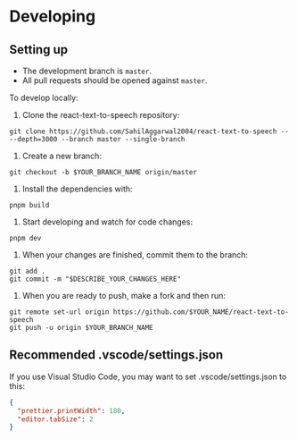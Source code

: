 # Developing

## Setting up

- The development branch is `master`.
- All pull requests should be opened against `master`.

To develop locally:

1. Clone the react-text-to-speech repository:

```
git clone https://github.com/SahilAggarwal2004/react-text-to-speech -- --depth=3000 --branch master --single-branch
```

1. Create a new branch:

```
git checkout -b $YOUR_BRANCH_NAME origin/master
```

1. Install the dependencies with:

```
pnpm build
```

1. Start developing and watch for code changes:

```
pnpm dev
```

1. When your changes are finished, commit them to the branch:

```
git add .
git commit -m "$DESCRIBE_YOUR_CHANGES_HERE"
```

1. When you are ready to push, make a fork and then run:

```
git remote set-url origin https://github.com/$YOUR_NAME/react-text-to-speech
git push -u origin $YOUR_BRANCH_NAME
```

## Recommended .vscode/settings.json

If you use Visual Studio Code, you may want to set .vscode/settings.json to this:

```json
{
  "prettier.printWidth": 180,
  "editor.tabSize": 2
}
```
